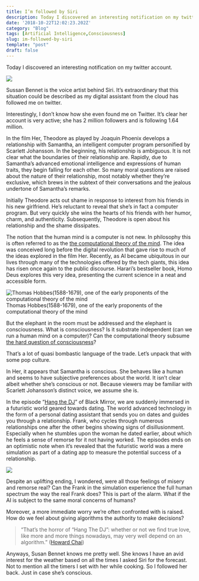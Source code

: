 ```yaml
---
title: I’m followed by Siri
description: Today I discovered an interesting notification on my twitter account.
date: '2018-10-22T12:02:23.202Z'
category: "Blog"
tags: [Artificial Intelligence,Consciousness]
slug: im-followed-by-siri
template: "post"
draft: false
---
```


Today I discovered an interesting notification on my twitter account.

![](/media/1__sGOTvMNEd3cYtAhpKQH7Hg.png)

Sussan Bennet is the voice artist behind Siri. It’s extraordinary that this situation could be described as my digital assistant from the cloud has followed me on twitter.

Interestingly, I don’t know how she even found me on Twitter. It’s clear her account is very active; she has 2 million followers and is following 1.64 million.

In the film Her, Theodore as played by Joaquin Phoenix develops a relationship with Samantha, an intelligent computer program personified by Scarlett Johansson. In the beginning, his relationship is ambiguous. It is not clear what the boundaries of their relationship are. Rapidly, due to Samantha’s advanced emotional intelligence and expressions of human traits, they begin falling for each other. So many moral questions are raised about the nature of their relationship, most notably whether they’re exclusive, which brews in the subtext of their conversations and the jealous undertone of Samantha’s remarks.

Initially Theodore acts out shame in response to interest from his friends in his new girlfriend. He’s reluctant to reveal that she’s in fact a computer program. But very quickly she wins the hearts of his friends with her humor, charm, and authenticity. Subsequently, Theodore is open about his relationship and the shame dissipates.

The notion that the human mind is a computer is not new. In philosophy this is often referred to as the [the computational theory of the mind](https://en.wikipedia.org/wiki/Computational_theory_of_mind). The idea was conceived long before the digital revolution that gave rise to much of the ideas explored in the film Her. Recently, as AI became ubiquitous in our lives through many of the technologies offered by the tech giants, this idea has risen once again to the public discourse. Harari’s bestseller book, Homo Deus explores this very idea, presenting the current science in a neat and accessible form.

![Thomas Hobbes(1588-1679), one of the early proponents of the computational theory of the mind](/media/1__GmwULe7rAL__7PZS7P5x9kA.jpeg)
Thomas Hobbes(1588-1679), one of the early proponents of the computational theory of the mind

But the elephant in the room must be addressed and the elephant is consciousness. What is consciousness? Is it substrate independent (can we run a human mind on a computer)? Can the computational theory subsume [the hard question of consciousness](https://en.wikipedia.org/wiki/Hard_problem_of_consciousness)?

That’s a lot of quasi bombastic language of the trade. Let’s unpack that with some pop culture.

In Her, it appears that Samantha is conscious. She behaves like a human and seems to have subjective preferences about the world. It isn’t clear albeit whether she’s conscious or not. Because viewers may be familiar with Scarlett Johansson’s distinct voice, we assume she is.

In the episode “[Hang the DJ](https://en.wikipedia.org/wiki/Hang_the_DJ_%28Black_Mirror%29)” of Black Mirror, we are suddenly immersed in a futuristic world geared towards dating. The world advanced technology in the form of a personal dating assistant that sends you on dates and guides you through a relationship. Frank, who cycles through numerous relationships one after the other begins showing signs of disillusionment. Especially when he stumbles upon the woman he dated earlier, about which he feels a sense of remorse for it not having worked. The episodes ends on an optimistic note when it’s revealed that the futuristic world was a mere simulation as part of a dating app to measure the potential success of a relationship.

![](/media/1__DTm7vDARZEjT5WFeY9b2Fw.png)

Despite an uplifting ending, I wondered, were all those feelings of misery and remorse real? Can the Frank in the simulation experience the full human spectrum the way the real Frank does? This is part of the alarm. What if the AI is subject to the same moral concerns of humans?

Moreover, a more immediate worry we’re often confronted with is raised. How do we feel about giving algorithms the authority to make decisions?

> “That’s the horror of “Hang The DJ”: whether or not we find true love, like more and more things nowadays, may very well depend on an algorithm.” ([Howard Chai](https://medium.com/@howard24))

Anyways, Susan Bennet knows me pretty well. She knows I have an avid interest for the weather based on all the times I asked Siri for the forecast. Not to mention all the timers I set with her while cooking. So I followed her back. Just in case she’s conscious.